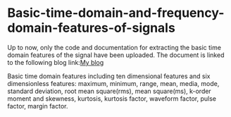 # Basic-time-domain-and-frequency-domain-features-of-signals

Up to now, only the code and documentation for extracting the basic time domain features of the signal have been uploaded. The document is linked to the following blog link:[My blog](https://www.jianshu.com/p/3e83d91c3d8a) 

Basic time domain features including ten dimensional features and six dimensionless features: maximum, minimum, range, mean, media, mode, standard deviation, root mean square(rms), mean square(ms), k-order moment and skewness, kurtosis, kurtosis factor, waveform factor, pulse factor, margin factor.
